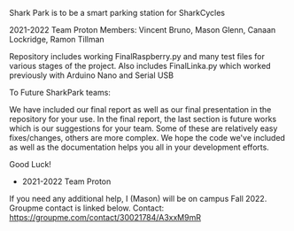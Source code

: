 Shark Park is to be a smart parking station for SharkCycles

2021-2022 Team Proton Members: Vincent Bruno, Mason Glenn, Canaan Lockridge, Ramon Tillman

Repository includes working FinalRaspberry.py and many test files for various stages of the project.
Also includes FinalLinka.py which worked previously with Arduino Nano and Serial USB

To Future SharkPark teams:

We have included our final report as well as our final presentation in the repository for your use. In the final report, the last section is 
future works which is our suggestions for your team. Some of these are relatively easy fixes/changes, others are more complex. We hope the code
we've included as well as the documentation helps you all in your development efforts. 

Good Luck!
- 2021-2022 Team Proton 

If you need any additional help, I (Mason) will be on campus Fall 2022. Groupme contact is linked below.
Contact: https://groupme.com/contact/30021784/A3xxM9mR
